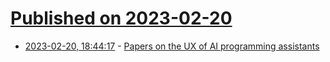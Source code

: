 # [Published on 2023-02-20](index.md)

* [2023-02-20, 18:44:17](https://lobste.rs/s/jiq576/papers_on_ux_ai_programming_assistants) - [Papers on the UX of AI programming assistants](https://austinhenley.com/blog/uxaicoding.html)
